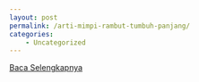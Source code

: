 ```yaml
---
layout: post
permalink: /arti-mimpi-rambut-tumbuh-panjang/
categories:
    - Uncategorized
---
```


[Baca Selengkapnya](/05)
